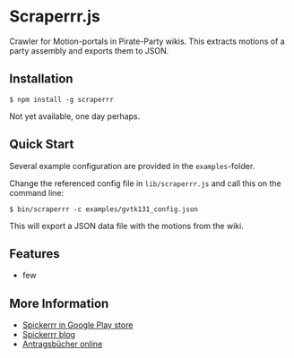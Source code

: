 # Scraperrr.js

Crawler for Motion-portals in Pirate-Party wikis.
This extracts motions of a party assembly and exports them to JSON.


## Installation

    $ npm install -g scraperrr

Not yet available, one day perhaps.

## Quick Start

Several example configuration are provided in the `examples`-folder.

Change the referenced config file in `lib/scraperrr.js` and call this on the command line:

    $ bin/scraperrr -c examples/gvtk131_config.json

This will export a JSON data file with the motions from the wiki.

## Features

  * few

## More Information

  * [Spickerrr in Google Play store](http://pirat.ly/spickerrr)
  * [Spickerrr blog](http://spickerrr.tumblr.com/)
  * [Antragsbücher online](http://pirat.ly/spicker)

